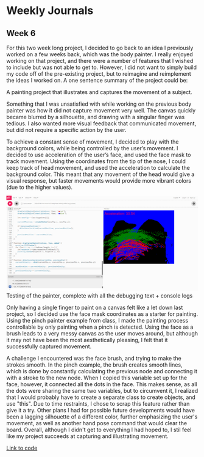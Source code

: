 # Weekly Journals

## Week 6
For this two week long project, I decided to go back to an idea I previously worked on a few weeks back, which was the body painter. I really enjoyed working on that project, and there were a number of features that I wished to include but was not able to get to. However, I did not want to simply build my code off of the pre-existing project, but to reimagine and reimplement the ideas I worked on. A one sentence summary of the project could be:

A painting project that illustrates and captures the movement of a subject. 

Something that I was unsatisfied with while working on the previous body painter was how it did not capture movement very well. The canvas quickly became blurred by a silhouette, and drawing with a singular finger was tedious. I also wanted more visual feedback that communicated movement, but did not require a specific action by the user. 

To achieve a constant sense of movement, I decided to play with the background colors, while being controlled by the user’s movement. I decided to use acceleration of the user’s face, and used the face mask to track movement. Using the coordinates from the tip of the nose, I could keep track of head movement, and used the acceleration to calculate the background color. This meant that any movement of the head would give a visual response, but faster movements would provide more vibrant colors (due to the higher values). 

![image](facePaintTest.png)
Testing of the painter, complete with all the debugging text + console logs

Only having a single finger to paint on a canvas felt like a let down last project, so I decided use the face mask coordinates as a starter for painting. Using the pinch painter example from class, I made the painting process controllable by only painting when a pinch is detected. Using the face as a brush leads to a very messy canvas as the user moves around, but although it may not have been the most aesthetically pleasing, I felt that it successfully captured movement.

A challenge I encountered was the face brush, and trying to make the strokes smooth. In the pinch example, the brush creates smooth lines, which is done by constantly calculating the previous node and connecting it with a stroke to the new node. When I copied this variable set up for the face, however, it connected all the dots in the face. This makes sense, as all the dots were sharing the same two variables, but to circumvent it, I realized that I would probably have to create a separate class to create objects, and use "this". Due to time restraints, I chose to scrap this feature rather than give it a try. Other plans I had for possible future developments would have been a lagging silhouette of a different color, further emphasizing the user's movement, as well as another hand pose command that would clear the board. Overall, although I didn't get to everything I had hoped to, I stil feel like my project succeeds at capturing and illustrating movement. 

[Link to code ](https://editor.p5js.org/rqu/sketches/aT8VqK0Qz)
